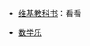 - <a href="https://zh.wikibooks.org/wiki/Wikibooks:%E9%A6%96%E9%A1%B5" target="_blank">维基教科书</a>：看看

- <a href="https://www.shuxuele.com/index.html" target="_blank">数学乐</a>